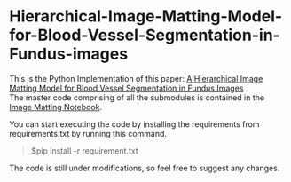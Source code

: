 # Hierarchical-Image-Matting-Model-for-Blood-Vessel-Segmentation-in-Fundus-images

This is the Python Implementation of this paper: 
[A Hierarchical Image Matting Model for Blood Vessel Segmentation in Fundus Images](https://arxiv.org/abs/1701.00892)
<br>
The master code comprising of all the submodules is contained in the [Image Matting Notebook](https://github.com/adithyaprem/Hierarchical-Image-Matting-Model-for-Blood-Vessel-Segmentation-in-Fundus-images/blob/master/Hierarchical%20Image%20Matting.ipynb).


You can start executing the code by installing the requirements from requirements.txt by running this command.
> $pip install -r requirement.txt

The code is still under modifications, so feel free to suggest any changes.
